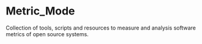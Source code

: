 # Metric_Mode
Collection of tools, scripts and resources to measure and analysis software metrics of open source systems.
